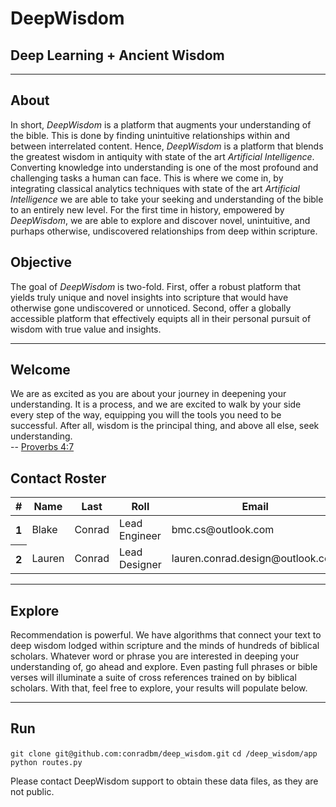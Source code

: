 <h1> DeepWisdom </h1>
<h2> Deep Learning + Ancient Wisdom </h2>
<hr>
<h2>About</h2>
<p>In short, <em>DeepWisdom</em> is a platform that augments your understanding of the bible. This is done by finding unintuitive relationships within and between interrelated content. Hence, <em>DeepWisdom</em>
is a platform that blends the greatest wisdom in antiquity with state of the art <em>Artificial Intelligence</em>. Converting knowledge into understanding is one of the most profound and challenging tasks a human can face. This is where we come in, by integrating classical analytics techniques with state of the art <em>Artificial Intelligence</em> we are able to take your seeking and understanding of the bible to an entirely new level. For the first time in history, empowered by <em>DeepWisdom</em>, we are able to explore and discover novel, unintuitive, and purhaps otherwise, undiscovered relationships from deep within scripture. </p>

<h2>Objective</h2>
<p>
The goal of <em>DeepWisdom</em> is two-fold. First, offer a robust platform that yields truly unique and novel insights into scripture that would have otherwise gone undiscovered or unnoticed. Second, offer a globally accessible platform that effectively equipts all in their personal pursuit of wisdom with true value and insights.</p>
<hr>

<h2>Welcome</h2>
<p> We are as excited as you are about your journey in deepening your understanding. It is a process, and we are excited to walk by your side every step of the way, equipping you will the tools you need to be successful. After all, wisdom is the principal thing, and above all else, seek understanding.<br>
-- <a href="https://biblehub.com/proverbs/4-7.htm">Proverbs 4:7</a></p>

<h2>Contact Roster</h2>
 <table class="table">
    <thead>
      <tr>
        <th scope="col">#</th>
        <th scope="col">Name</th>
        <th scope="col">Last</th>
        <th scope="col">Roll</th>
        <th scope="col">Email</th>
      </tr>
    </thead>
    <tbody>
      <tr>
        <th scope="row">1</th>
        <td>Blake</td>
        <td>Conrad</td>
        <td>Lead Engineer</td>
        <td>bmc.cs@outlook.com</td>
      </tr>
      <tr>
        <th scope="row">2</th>
        <td>Lauren</td>
        <td>Conrad</td>
        <td>Lead Designer</td>
        <td>lauren.conrad.design@outlook.com</td>
      </tr>
      </tr>
    </tbody>
  </table>
<hr>

<h2>Explore</h2>
<p>Recommendation is powerful. We have algorithms that connect your text to deep wisdom lodged within scripture and the minds of hundreds of biblical scholars. Whatever word or phrase you are interested in deeping your understanding of, go ahead and explore. Even pasting full phrases or bible verses will illuminate a suite of cross references trained on by biblical scholars. With that, feel free to explore, your results will populate below.</p>
<hr>
<h2>Run</h2>
<code>git clone git@github.com:conradbm/deep_wisdom.git</code>
<code>cd /deep_wisdom/app</code>
<code>python routes.py </code>
<p>Please contact DeepWisdom support to obtain these data files, as they are not public.</p>
